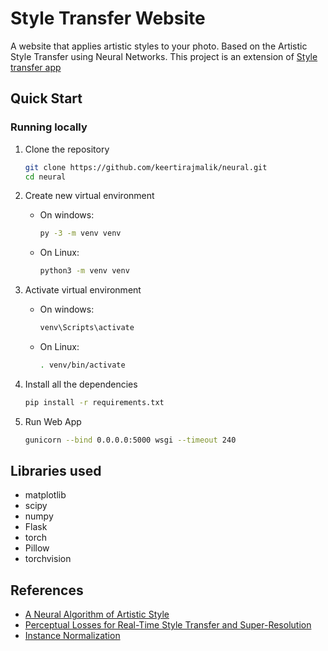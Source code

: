 # Style Transfer Website

A website that applies artistic styles to your photo. Based on the Artistic Style Transfer using Neural Networks. This project is an extension of [Style transfer app](https://github.com/puneet29/StyleTransferApp)

## Quick Start

### Running locally

1. Clone the repository

    ```bash
    git clone https://github.com/keertirajmalik/neural.git
    cd neural
    ```

2. Create new virtual environment
    - On windows:

        ```bash
        py -3 -m venv venv
        ```

    - On Linux:

        ```bash
        python3 -m venv venv
        ```

3. Activate virtual environment
    - On windows:

        ```bash
        venv\Scripts\activate
        ```

    - On Linux:

        ```bash
        . venv/bin/activate
        ```

4. Install all the dependencies

    ```bash
    pip install -r requirements.txt
    ```

5. Run Web App

    ```bash
    gunicorn --bind 0.0.0.0:5000 wsgi --timeout 240
    ```


## Libraries used

- matplotlib
- scipy
- numpy
- Flask
- torch
- Pillow
- torchvision

## References

- [A Neural Algorithm of Artistic Style](https://arxiv.org/abs/1508.06576)
- [Perceptual Losses for Real-Time Style Transfer and Super-Resolution](https://arxiv.org/abs/1603.08155)
- [Instance Normalization](https://arxiv.org/pdf/1607.08022.pdf)
